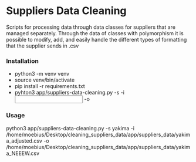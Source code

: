 # Suppliers Data Cleaning

Scripts for processing data through data classes for suppliers that are managed separately. Through the data of classes with polymorphism it is possible to modify, add, and easily handle the different types of formatting that the supplier sends in .csv 

### Installation
- python3 -m venv venv
- source venv/bin/activate
- pip install -r requirements.txt
- pyhton3 app/suppliers-data-cleaning.py -s <supplier> -i <input file> -o <output file>
  
### Usage
  
python3 app/suppliers-data-cleaning.py -s yakima -i /home/moebius/Desktop/cleaning_suppliers_data/app/suppliers_data/yakima_adjusted.csv -o /home/moebius/Desktop/cleaning_suppliers_data/app/suppliers_data/yakima_NEEEW.csv
